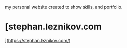 my personal website created to show skills, and portfolio.
# [stephan.leznikov.com
](https://stephan.leznikov.com/)
